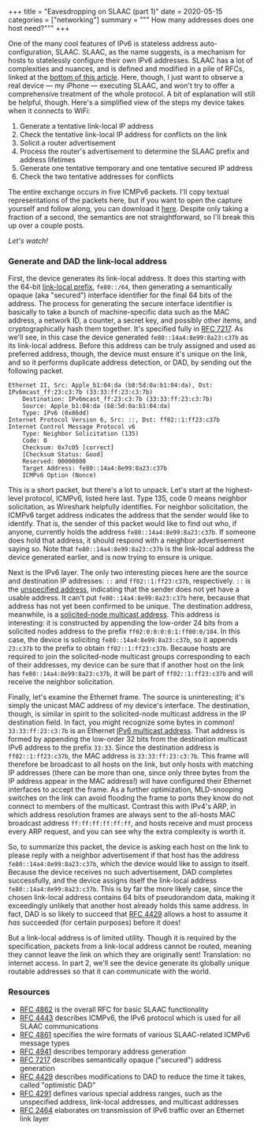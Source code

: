 +++
title = "Eavesdropping on SLAAC (part 1)"
date = 2020-05-15
categories = ["networking"]
summary = """
How many addresses does one host need?"""
+++

One of the many cool features of IPv6 is stateless address auto-configuration,
SLAAC. SLAAC, as the name suggests, is a mechanism for hosts to statelessly
configure their own IPv6 addresses. SLAAC has a lot of complexities and nuances,
and is defined and modified in a pile of RFCs, linked at the [bottom of this
article](#resources). Here, though, I just want to observe a real device — my
iPhone — executing SLAAC, and won't try to offer a comprehensive treatment of
the whole protocol. A bit of explanation will still be helpful, though. Here's a
simplified view of the steps my device takes when it connects to WiFi:

1. Generate a tentative link-local IP address
1. Check the tentative link-local IP address for conflicts on the link
1. Solicit a router advertisement
1. Process the router's advertisement to determine the SLAAC prefix and address
   lifetimes
1. Generate one tentative temporary and one tentative secured IP address
1. Check the two tentative addresses for conflicts

The entire exchange occurs in five ICMPv6 packets. I'll copy textual
representations of the packets here, but if you want to open the capture
yourself and follow along, you can download it [here](slaac.pcapng). Despite
only taking a fraction of a second, the semantics are not straightforward, so
I'll break this up over a couple posts.

_Let's watch!_

### Generate and DAD the link-local address

First, the device generates its link-local address. It does this starting with
the 64-bit [link-local prefix](https://tools.ietf.org/html/rfc4291#page-11),
`fe80::/64`, then generating a semantically opaque (aka "secured") interface
identifier for the final 64 bits of the address. The process for generating the
secure interface identifier is basically to take a bunch of machine-specific
data such as the MAC address, a network ID, a counter, a secret key, and
possibly other items, and cryptographically hash them together. It's specified
fully in [RFC 7217](https://tools.ietf.org/html/rfc7217#page-7). As we'll see,
in this case the device generated `fe80::14a4:8e99:8a23:c37b` as its link-local
address. Before this address can be truly assigned and used as preferred
address, though, the device must ensure it's unique on the link, and so it
performs duplicate address detection, or DAD, by sending out the following
packet.

```text
Ethernet II, Src: Apple_b1:04:da (b8:5d:0a:b1:04:da), Dst: IPv6mcast_ff:23:c3:7b (33:33:ff:23:c3:7b)
    Destination: IPv6mcast_ff:23:c3:7b (33:33:ff:23:c3:7b)
    Source: Apple_b1:04:da (b8:5d:0a:b1:04:da)
    Type: IPv6 (0x86dd)
Internet Protocol Version 6, Src: ::, Dst: ff02::1:ff23:c37b
Internet Control Message Protocol v6
    Type: Neighbor Solicitation (135)
    Code: 0
    Checksum: 0x7c05 [correct]
    [Checksum Status: Good]
    Reserved: 00000000
    Target Address: fe80::14a4:8e99:8a23:c37b
    ICMPv6 Option (Nonce)
```

This is a short packet, but there's a lot to unpack. Let's start at the
highest-level protocol, ICMPv6, listed here last. Type 135, code 0 means
neighbor solicitation, as Wireshark helpfully identifies. For neighbor
solicitation, the ICMPv6 target address indicates the address that the sender
would like to identify. That is, the sender of this packet would like to find
out who, if anyone, currently holds the address `fe80::14a4:8e99:8a23:c37b`. If
someone does hold that address, it should respond with a neighbor advertisement
saying so. Note that `fe80::14a4:8e99:8a23:c37b` is the link-local address the
device generated earlier, and is now trying to ensure is unique.

Next is the IPv6 layer. The only two interesting pieces here are the source and
destination IP addresses: `::` and `ff02::1:ff23:c37b`, respectively. `::` is
the [unspecified address](https://tools.ietf.org/html/rfc4291#page-9),
indicating that the sender does not yet have a usable address. It can't put
`fe80::14a4:8e99:8a23:c37b` here, because that address has not yet been
confirmed to be unique. The destination address, meanwhile, is a [solicited-node
multicast address](https://tools.ietf.org/html/rfc4291#page-16). This address is
interesting: it is constructed by appending the low-order 24 bits from a
solicited nodes address to the prefix `ff02:0:0:0:0:1:ff00:0/104`. In this case,
the device is soliciting `fe80::14a4:8e99:8a23:c37b`, so it appends `23:c37b` to
the prefix to obtain `ff02::1:ff23:c37b`. Because hosts are required to join
the solicited-node multicast groups corresponding to each of their addresses, my
device can be sure that if another host on the link has
`fe80::14a4:8e99:8a23:c37b`, it will be part of `ff02::1:ff23:c37b` and will
receive the neighbor solicitation.

Finally, let's examine the Ethernet frame. The source is uninteresting; it's
simply the unicast MAC address of my device's interface. The destination,
though, is similar in spirit to the solicited-node multicast address in the IP
destination field. In fact, you might recognize some bytes in common!
`33:33:ff:23:c3:7b` is an Ethernet [IPv6 multicast
address](https://tools.ietf.org/html/rfc2464#page-5). That address is formed by
appending the low-order 32 bits from the destination multicast IPv6 address to
the prefix `33:33`. Since the destination address is `ff02::1:ff23:c37b`, the
MAC address is `33:33:ff:23:c3:7b`. This frame will therefore be broadcast to
all hosts on the link, but only hosts with matching IP addresses (there can be
more than one, since only three bytes from the IP address appear in the MAC
address!) will have configured their Ethernet interfaces to accept the frame. As
a further optimization, MLD-snooping switches on the link can avoid flooding the
frame to ports they know do not connect to members of the multicast. Contrast
this with IPv4's ARP, in which address resolution frames are always sent to the
all-hosts MAC broadcast address `ff:ff:ff:ff:ff:ff`, and hosts receive and must
process every ARP request, and you can see why the extra complexity is worth it.

So, to summarize this packet, the device is asking each host on the link to
please reply with a neighbor advertisement if that host has the address
`fe80::14a4:8e99:8a23:c37b`, which the device would like to assign to itself.
Because the device receives no such advertisement, DAD completes successfully,
and the device assigns itself the link-local address
`fe80::14a4:8e99:8a23:c37b`. This is by far the more likely case, since the
chosen link-local address contains 64 bits of pseudorandom data, making it
exceedingly unlikely that another host already holds this same address. In fact,
DAD is so likely to succeed that [RFC 4429](https://tools.ietf.org/html/rfc4429)
allows a host to assume it _has_ succeeded (for certain purposes) before it
does!

But a link-local address is of limited utility. Though it is required by the
specification, packets from a link-local address cannot be routed, meaning they
cannot leave the link on which they are originally sent! Translation: no
internet access. In part 2, we'll see the device generate its globally unique
routable addresses so that it can communicate with the world.

### Resources

- [RFC 4862](https://tools.ietf.org/html/rfc4862) is the overall RFC for basic
  SLAAC functionality
- [RFC 4443](https://tools.ietf.org/html/rfc4443) describes ICMPv6, the IPv6
  protocol which is used for all SLAAC communications
- [RFC 4861](https://tools.ietf.org/html/rfc4861) specifies the wire formats of
  various SLAAC-related ICMPv6 message types
- [RFC 4941](https://tools.ietf.org/html/rfc4941) describes temporary address
  generation
- [RFC 7217](https://tools.ietf.org/html/rfc7217) describes semantically opaque
  ("secured") address generation
- [RFC 4429](https://tools.ietf.org/html/rfc4429) describes modifications to DAD
  to reduce the time it takes, called "optimistic DAD"
- [RFC 4291](https://tools.ietf.org/html/rfc4291) defines various special
  address ranges, such as the unspecified address, link-local addresses, and
  multicast addresses
- [RFC 2464](https://tools.ietf.org/html/rfc2464) elaborates on transmission of
  IPv6 traffic over an Ethernet link layer

